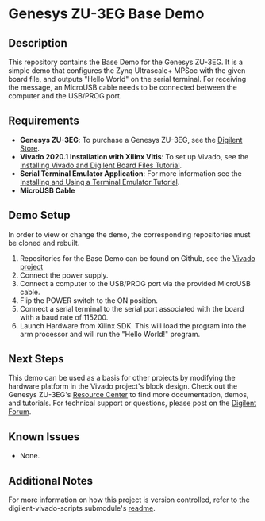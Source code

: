 Genesys ZU-3EG Base Demo
==========================

Description
-----------
This repository contains the Base Demo for the Genesys ZU-3EG. It is a simple demo that configures the Zynq Ultrascale+ MPSoc with the given board file, and outputs "Hello World" on the serial terminal. For receiving the message, an MicroUSB cable needs to be connected between the computer and the USB/PROG port.

Requirements
------------
* **Genesys ZU-3EG**: To purchase a Genesys ZU-3EG, see the [Digilent Store](https://store.digilentinc.com/genesys-zu-zynq-ultrascale-mpsoc-development-board/).
* **Vivado 2020.1 Installation with Xilinx Vitis**: To set up Vivado, see the [Installing Vivado and Digilent Board Files Tutorial](https://reference.digilentinc.com/vivado/installing-vivado/start).
* **Serial Terminal Emulator Application**: For more information see the [Installing and Using a Terminal Emulator Tutorial](https://reference.digilentinc.com/learn/programmable-logic/tutorials/tera-term).
* **MicroUSB Cable**

Demo Setup
----------
In order to view or change the demo, the corresponding repositories must be cloned and rebuilt. 

1. Repositories for the Base Demo can be found on Github, see the [Vivado project](https://github.com/Digilent/Genesys-ZU-HW/tree/3eg/master)
2. Connect the power supply.
3. Connect a computer to the USB/PROG port via the provided MicroUSB cable.
4. Flip the POWER switch to the ON position.
5. Connect a serial terminal to the serial port associated with the board with a baud rate of 115200.
6. Launch Hardware from Xilinx SDK. This will load the program into the arm processor and will run the "Hello World!" program.


Next Steps
----------
This demo can be used as a basis for other projects by modifying the hardware platform in the Vivado project's block design.
Check out the Genesys ZU-3EG's [Resource Center](https://reference.digilentinc.com/programmable-logic/genesys-zu/start) to find more documentation, demos, and tutorials.
For technical support or questions, please post on the [Digilent Forum](forum.digilentinc.com).

Known Issues
------------
* None.

Additional Notes
----------------
For more information on how this project is version controlled, refer to the digilent-vivado-scripts submodule's [readme](https://github.com/digilent/digilent-vivado-scripts).
